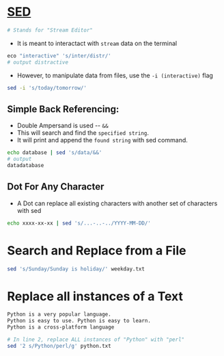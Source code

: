 
# [SED](https://linuxhint.com/50_sed_command_examples/)
```sh
# Stands for "Stream Editor"
```

- It is meant to interactact with `stream` data on the terminal
```sh
eco "interactive" 's/inter/distr/'
# output distractive
```

- However, to manipulate data from files, use the `-i (interactive)` flag

```sh
sed -i 's/today/tomorrow/'
```

## Simple Back Referencing:
- Double Ampersand is used -- `&&`
- This will search and find the `specified string`. 
- It will print and append the `found string` with sed command.

```sh
echo database | sed 's/data/&&'
# output 
datadatabase
```

## Dot For Any Character
- A Dot can replace all existing characters with another set of characters with sed

```sh
echo xxxx-xx-xx | sed 's/...-..-../YYYY-MM-DD/'
```

# Search and Replace from a File
```sh
sed 's/Sunday/Sunday is holiday/' weekday.txt
```

# Replace all instances of a Text
```sh
Python is a very popular language.
Python is easy to use. Python is easy to learn.
Python is a cross-platform language

# In line 2, replace ALL instances of "Python" with "perl"
sed '2 s/Python/perl/g' python.txt  
```